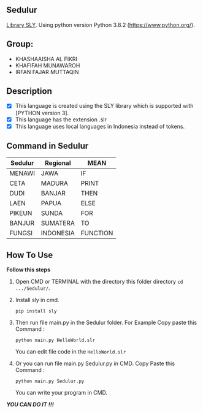 ## Sedulur
[Library SLY](https://sly.readthedocs.io/en/latest/sly.html).
Using python version Python 3.8.2 (https://www.python.org/).

## Group:
- KHASHAAISHA AL FIKRI
- KHAFIFAH MUNAWAROH
- IRFAN FAJAR MUTTAQIN

## Description
- [x] This language is created using the SLY library which is supported with [PYTHON version 3].
- [x] This language has the extension .slr
- [x] This language uses local languages ​​in Indonesia instead of tokens.

## Command in Sedulur

| Sedulur | Regional  | MEAN     |
| ------- | --------- | -------- |
| MENAWI  | JAWA      | IF       |
| CETA    | MADURA    | PRINT    |
| DUDI    | BANJAR    | THEN     |
| LAEN    | PAPUA     | ELSE     |
| PIKEUN  | SUNDA     | FOR      |
| BANJUR  | SUMATERA  | TO       |
| FUNGSI  | INDONESIA | FUNCTION |

## How To Use

**Follow this steps**

1. Open CMD or TERMINAL with the directory this folder directory `cd .../Sedulur/`.

2. Install sly in cmd.
   ```
   pip install sly 
   ```
3. Then run file main.py in the Sedulur folder.
   For Example
   Copy paste this Command :
   ```
   python main.py HelloWorld.slr 
   ```
   You can edit file code in the `HelloWorld.slr`
    
4. Or you can run file main.py Sedulur.py in CMD.
   Copy Paste this Command :
   ```
   python main.py Sedulur.py 
   ```
   You can write your program in CMD.

**_YOU CAN DO IT !!!_**


